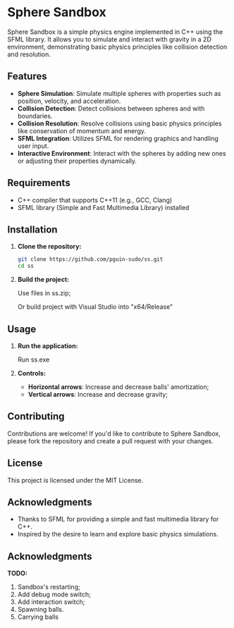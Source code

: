 # Sphere Sandbox

Sphere Sandbox is a simple physics engine implemented in C++ using the SFML library. It allows you to simulate and interact with gravity in a 2D environment, demonstrating basic physics principles like collision detection and resolution.

## Features

- **Sphere Simulation**: Simulate multiple spheres with properties such as position, velocity, and acceleration.
- **Collision Detection**: Detect collisions between spheres and with boundaries.
- **Collision Resolution**: Resolve collisions using basic physics principles like conservation of momentum and energy.
- **SFML Integration**: Utilizes SFML for rendering graphics and handling user input.
- **Interactive Environment**: Interact with the spheres by adding new ones or adjusting their properties dynamically.

## Requirements

- C++ compiler that supports C++11 (e.g., GCC, Clang)
- SFML library (Simple and Fast Multimedia Library) installed

## Installation

1. **Clone the repository:**

   ```bash
   git clone https://github.com/pguin-sudo/ss.git
   cd ss
   ```

2. **Build the project:**

   Use files in ss.zip;

   Or build project with Visual Studio into "x64/Release"

## Usage

1. **Run the application:**

   Run ss.exe

2. **Controls:**

   - **Horizontal arrows**: Increase and decrease balls' amortization;
   - **Vertical arrows**: Increase and decrease gravity;

## Contributing

Contributions are welcome! If you'd like to contribute to Sphere Sandbox, please fork the repository and create a pull request with your changes.

## License

This project is licensed under the MIT License.

## Acknowledgments

- Thanks to SFML for providing a simple and fast multimedia library for C++.
- Inspired by the desire to learn and explore basic physics simulations.

## Acknowledgments

**TODO:**
1. Sandbox's restarting;
2. Add debug mode switch;
3. Add interaction switch;
4. Spawning balls.
5. Carrying balls
